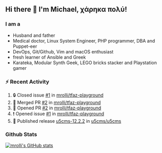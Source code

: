 ## Hi there 👋 I'm Michael, χάρηκα πολύ!

<!--
**mrolli/mrolli** is a ✨ _special_ ✨ repository because its `README.md` (this file) appears on your GitHub profile.

Here are some ideas to get you started:

- 🔭 I’m currently working on ...
- 🌱 I’m currently learning ...
- 👯 I’m looking to collaborate on ...
- 🤔 I’m looking for help with ...
- 💬 Ask me about ...
- 📫 How to reach me: ...
- 😄 Pronouns: ...
- ⚡ Fun fact: ...
-->

### I am a
- Husband and father
- Medical doctor, Linux System Engineer, PHP programmer, DBA and Puppet-eer
- DevOps, Git/Github, Vim and macOS enthusiast
- fresh learner of Ansible and Greek
- Karateka, Modular Synth Geek, LEGO bricks stacker and Playstation gamer 

### :zap: Recent Activity

<!--START_SECTION:activity-->
1. 🔒 Closed issue [#1](https://github.com/mrolli/tfaz-playground/issues/1) in [mrolli/tfaz-playground](https://github.com/mrolli/tfaz-playground)
2. 🎉 Merged PR [#2](https://github.com/mrolli/tfaz-playground/pull/2) in [mrolli/tfaz-playground](https://github.com/mrolli/tfaz-playground)
3. 💪 Opened PR [#2](https://github.com/mrolli/tfaz-playground/pull/2) in [mrolli/tfaz-playground](https://github.com/mrolli/tfaz-playground)
4. ❗ Opened issue [#1](https://github.com/mrolli/tfaz-playground/issues/1) in [mrolli/tfaz-playground](https://github.com/mrolli/tfaz-playground)
5. 🚀 Published release [u5cms-12.2.2](https://github.com/u5cms/u5cms/releases/tag/v12.2.2) in [u5cms/u5cms](https://github.com/u5cms/u5cms)
<!--END_SECTION:activity-->

### Github Stats
[![mrolli's GitHub stats](https://github-readme-stats.vercel.app/api?username=mrolli&count_private=true&show_icons=true&theme=transparent)](https://github.com/anuraghazra/github-readme-stats)  
<!-- [![mrolli's Top Langs](https://github-readme-stats.vercel.app/api/top-langs/?username=mrolli&count_private=true&theme=onedark&hide=c%2B%2B,c,html,cmake,makefile&layout=compact)](https://github.com/anuraghazra/github-readme-stats) -->
